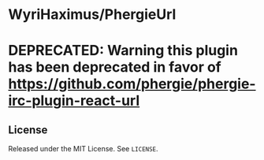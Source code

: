 # WyriHaximus/PhergieUrl

# DEPRECATED: Warning this plugin has been deprecated in favor of https://github.com/phergie/phergie-irc-plugin-react-url

## License

Released under the MIT License. See `LICENSE`.
